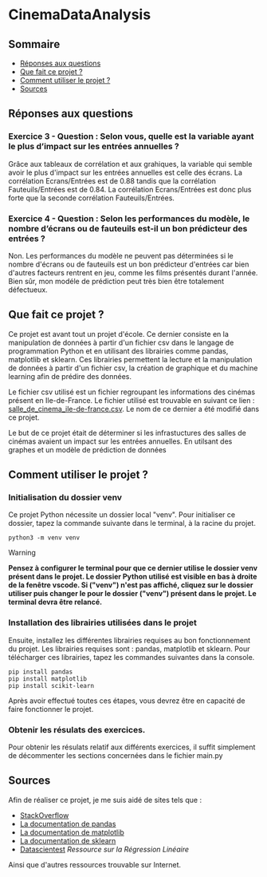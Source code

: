 # CinemaDataAnalysis

## Sommaire
- [Réponses aux questions](https://github.com/Toast3rMachine/CinemaDataAnalysis?tab=readme-ov-file#r%C3%A9ponses-aux-questions)
- [Que fait ce projet ?](https://github.com/Toast3rMachine/CinemaDataAnalysis?tab=readme-ov-file#que-fait-ce-projet-)
- [Comment utiliser le projet ?](https://github.com/Toast3rMachine/CinemaDataAnalysis?tab=readme-ov-file#comment-utiliser-le-projet-)
- [Sources](https://github.com/Toast3rMachine/CinemaDataAnalysis?tab=readme-ov-file#sources)

## Réponses aux questions

### Exercice 3 - Question : Selon vous, quelle est la variable ayant le plus d’impact sur les entrées annuelles ?

Grâce aux tableaux de corrélation et aux grahiques, la variable qui semble avoir le plus d'impact sur les entrées annuelles est celle des écrans. La corrélation Ecrans/Entrées est de 0.88 tandis que la corrélation Fauteuils/Entrées est de 0.84. La corrélation Ecrans/Entrées est donc plus forte que la seconde corrélation Fauteuils/Entrées.

### Exercice 4 - Question : Selon les performances du modèle, le nombre d’écrans ou de fauteuils est-il un bon prédicteur des entrées ?

Non. Les performances du modèle ne peuvent pas déterminées si le nombre d'écrans ou de fauteuils est un bon prédicteur d'entrées car bien d'autres facteurs rentrent en jeu, comme les films présentés durant l'année.
Bien sûr, mon modéle de prédiction peut très bien être totalement défectueux.

## Que fait ce projet ?

Ce projet est avant tout un projet d'école. 
Ce dernier consiste en la manipulation de données à partir d'un fichier csv dans le langage de programmation Python et en utilisant des librairies comme pandas, matplotlib et sklearn.
Ces librairies permettent la lecture et la manipulation de données à partir d'un fichier csv, la création de graphique et du machine learning afin de prédire des données.

Le fichier csv utilisé est un fichier regroupant les informations des cinémas présent en Ile-de-France.
Le fichier utilisé est trouvable en suivant ce lien : [salle_de_cinema_ile-de-france.csv](https://www.data.gouv.fr/en/datasets/etablissements-cinematographiques/).
Le nom de ce dernier a été modifié dans ce projet.

Le but de ce projet était de déterminer si les infrastuctures des salles de cinémas avaient un impact sur les entrées annuelles. En utilsant des graphes et un modèle de prédiction de données

## Comment utiliser le projet ?

### Initialisation du dossier venv

Ce projet Python nécessite un dossier local "venv".
Pour initialiser ce dossier, tapez la commande suivante dans le terminal, à la racine du projet.

```
python3 -m venv venv
```

>[!WARNING]
>**Pensez à configurer le terminal pour que ce dernier utilise le dossier venv présent dans le projet. Le dossier Python utilisé est visible en bas à droite de la fenêtre vscode. Si ("venv") n'est pas affiché, cliquez sur le dossier utiliser puis changer le pour le dossier ("venv") présent dans le projet. Le terminal devra être relancé.**

### Installation des librairies utilisées dans le projet

Ensuite, installez les différentes librairies requises au bon fonctionnement du projet.
Les librairies requises sont : pandas, matplotlib et sklearn.
Pour télécharger ces librairies, tapez les commandes suivantes dans la console.

```
pip install pandas
pip install matplotlib
pip install scikit-learn
```

Après avoir effectué toutes ces étapes, vous devrez être en capacité de faire fonctionner le projet.

### Obtenir les résulats des exercices.

Pour obtenir les résulats relatif aux différents exercices, il suffit simplement de décommenter les sections concernées dans le fichier main.py

## Sources

Afin de réaliser ce projet, je me suis aidé de sites tels que :
- [StackOverflow](https://stackoverflow.com/)
- [La documentation de pandas](https://pandas.pydata.org/docs/)
- [La documentation de matplotlib](https://matplotlib.org/stable/index.html)
- [La documentation de sklearn](https://scikit-learn.org/stable/)
- [Datascientest](https://datascientest.com/regression-lineaire-tout-savoir) *Ressource sur la Régression Linéaire*

Ainsi que d'autres ressources trouvable sur Internet.
